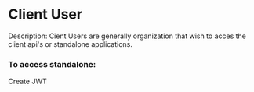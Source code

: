 # Client User

Description: Cient Users are generally organization that wish to acces the client api's or standalone applications.

### To access standalone:

Create JWT

